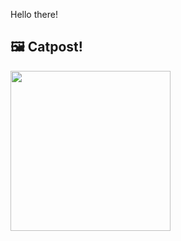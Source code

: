 Hello there!



## 🖼️ Catpost!

<sub>
    <img src="https://cdn2.thecatapi.com/images/abr.jpg" height="256">
</sub>


